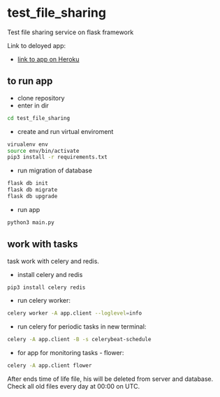# test_file_sharing
Test file sharing service on flask framework

Link to deloyed app:

 - [link to app on Heroku](https://test-sharing-app.herokuapp.com/)

## to run app

- clone repository
- enter in dir
```bash
cd test_file_sharing
```
- create and run virtual enviroment
```bash
virualenv env
source env/bin/activate
pip3 install -r requirements.txt
```
- run migration of database
```bash
flask db init
flask db migrate
flask db upgrade
```
- run app
```bash
python3 main.py
```

## work with tasks

task work with celery and redis.

- install celery and redis
```bash
pip3 install celery redis
```

- run celery worker:
```bash
celery worker -A app.client --loglevel=info
```
- run celery for periodic tasks in new terminal:
```bash
celery -A app.client -B -s celerybeat-schedule
```
- for app for monitoring tasks - flower:
```bash
celery -A app.client flower
```

After ends time of life file, his will be deleted from server and database.
Check all old files every day at 00:00 on UTC. 
